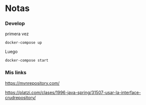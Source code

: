 # Notas

### Develop

primera vez
    
    docker-compose up

Luego

    docker-compose start

### Mis links

https://mvnrepository.com/

https://platzi.com/clases/1996-java-spring/31507-usar-la-interface-crudrepository/